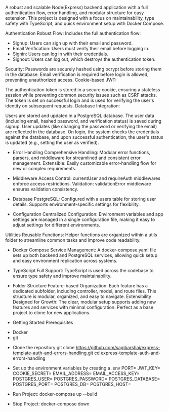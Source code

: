 A robust and scalable Node(Express) backend application with a full authentication flow, error handling, and modular structure for easy extension. This project is designed with a focus on maintainability, type safety with TypeScript, and quick environment setup with Docker Compose.



Authentication
Robust Flow:
Includes the full authentication flow:
- Signup: Users can sign up with their email and password.
- Email Verification: Users must verify their email before logging in.
- Signin: Users can log in with their credentials.
- Signout: Users can log out, which destroys the authentication token.


Security:
Passwords are securely hashed using bcrypt before storing them in the database.
Email verification is required before login is allowed, preventing unauthorized access.
Cookie-based JWT:

The authentication token is stored in a secure cookie, ensuring a stateless session while preventing common security issues such as CSRF attacks.
The token is set on successful login and is used for verifying the user's identity on subsequent requests.
Database Integration:

Users are stored and updated in a PostgreSQL database.
The user data (including email, hashed password, and verification status) is saved during signup.
User updates (like changing the password or verifying the email) are reflected in the database.
On login, the system checks the credentials against the database, and upon successful authentication, the user's status is updated (e.g., setting the user as verified).


- Error Handling
Comprehensive Handling: Modular error functions, parsers, and middleware for streamlined and consistent error management.
Extensible: Easily customizable error-handling flow for new or complex requirements.


- Middleware
Access Control: currentUser and requireAuth middlewares enforce access restrictions.
Validation: validationError middleware ensures validation consistency.


- Database
PostgreSQL: Configured with a users table for storing user details. Supports environment-specific settings for flexibility.


- Configuration
Centralized Configuration: Environment variables and app settings are managed in a single configuration file, making it easy to adjust settings for different environments.


Utilities
Reusable Functions: Helper functions are organized within a utils folder to streamline common tasks and improve code readability.

- Docker Compose
Service Management: A docker-compose.yaml file sets up both backend and PostgreSQL services, allowing quick setup and easy environment replication across systems.


- TypeScript
Full Support: TypeScript is used across the codebase to ensure type safety and improve maintainability.


- Folder Structure
Feature-based Organization: Each feature has a dedicated subfolder, including controller, model, and route files. This structure is modular, organized, and easy to navigate.
Extensibility
Designed for Growth: The clear, modular setup supports adding new features and services with minimal configuration. Perfect as a base project to clone for new applications.




- Getting Started
Prerequisites
* Docker
* git

- Clone the repository
git clone https://github.com/sagibarshai/express-template-auth-and-errors-handling.git
cd express-template-auth-and-errors-handling

- Set up the environment variables by creating a .env
PORT=
JWT_KEY=
COOKIE_SECRET=
EMAIL_ADDRESS=
EMAIL_ACCESS_KEY=
POSTGRES_USER=
POSTGRES_PASSWORD=
POSTGRES_DATABASE=
POSTGRES_PORT=
POSTGRES_DB=
POSTGRES_HOST=

- Run Project:
docker-compose up --build

- Stop Project:
docker-compose down
